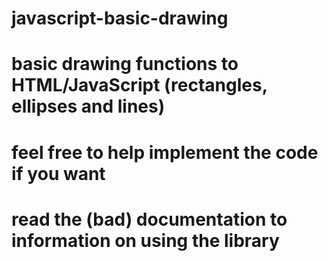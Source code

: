 # javascript-basic-drawing
# basic drawing functions to HTML/JavaScript (rectangles, ellipses and lines)
# feel free to help implement the code if you want
# read the (bad) documentation to information on using the library
